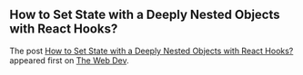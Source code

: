 ## How to Set State with a Deeply Nested Objects with React Hooks?

The post [How to Set State with a Deeply Nested Objects with React Hooks?](https://thewebdev.info/2021/03/14/how-to-set-state-with-a-deeply-nested-objects-with-react-hooks/) appeared first on [The Web Dev](https://thewebdev.info).